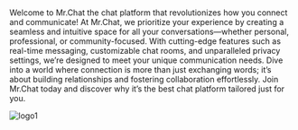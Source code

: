 #
Welcome to Mr.Chat
the chat platform that revolutionizes how you connect and communicate! At Mr.Chat, we prioritize your experience by creating a seamless and intuitive space for all your conversations—whether personal, professional, or community-focused. With cutting-edge features such as real-time messaging, customizable chat rooms, and unparalleled privacy settings, we’re designed to meet your unique communication needs. Dive into a world where connection is more than just exchanging words; it’s about building relationships and fostering collaboration effortlessly. Join Mr.Chat today and discover why it’s the best chat platform tailored just for you.

![logo1](https://github.com/user-attachments/assets/3a1f1d4c-69f6-471e-8f70-0a663e26390e)
